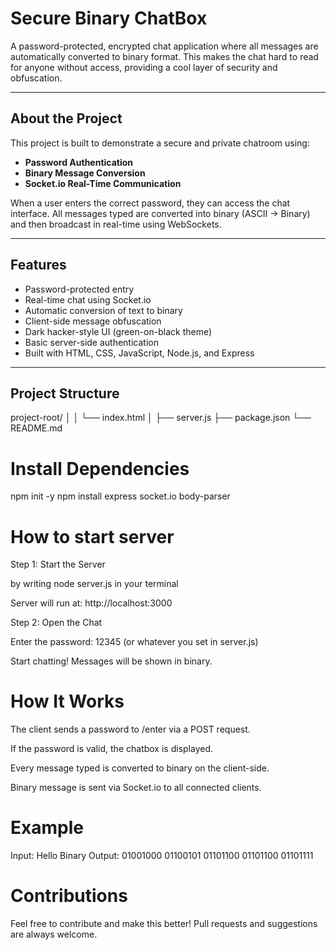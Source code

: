 # Secure Binary ChatBox

A password-protected, encrypted chat application where all messages are automatically converted to binary format. This makes the chat hard to read for anyone without access, providing a cool layer of security and obfuscation.

---

##  About the Project

This project is built to demonstrate a secure and private chatroom using:

- **Password Authentication**
- **Binary Message Conversion**
- **Socket.io Real-Time Communication**

When a user enters the correct password, they can access the chat interface. All messages typed are converted into binary (ASCII → Binary) and then broadcast in real-time using WebSockets.

---

## Features

-  Password-protected entry
-  Real-time chat using Socket.io
-  Automatic conversion of text to binary
-  Client-side message obfuscation
-  Dark hacker-style UI (green-on-black theme)
-  Basic server-side authentication
-  Built with HTML, CSS, JavaScript, Node.js, and Express

---

## Project Structure

project-root/
│
│ └── index.html
│
├── server.js
├── package.json
└── README.md

# Install Dependencies
npm init -y
npm install express socket.io body-parser

# How to start server

Step 1: Start the Server

by writing node server.js in your terminal


Server will run at: http://localhost:3000

Step 2: Open the Chat

Enter the password: 12345 (or whatever you set in server.js)

Start chatting! Messages will be shown in binary.

# How It Works

The client sends a password to /enter via a POST request.

If the password is valid, the chatbox is displayed.

Every message typed is converted to binary on the client-side.

Binary message is sent via Socket.io to all connected clients.

# Example

Input: Hello
Binary Output: 01001000 01100101 01101100 01101100 01101111

# Contributions

Feel free to contribute and make this better!
Pull requests and suggestions are always welcome.
